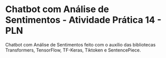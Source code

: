 # Chatbot com Análise de Sentimentos - Atividade Prática 14 - PLN

Chatbot com Análise de Sentimentos feito com o auxílio das bibliotecas Transformers, TensorFlow, TF-Keras, Tiktoken e SentencePiece.
